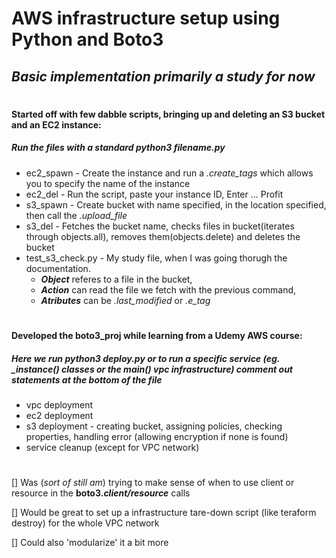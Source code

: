 # AWS infrastructure setup using Python and Boto3
## *Basic implementation primarily a study for now*

#                                                   
#### Started off with few dabble scripts, bringing up and deleting an S3 bucket and an EC2 instance:
##### __Run the files with a standard *python3 filename.py*__
* ec2_spawn - Create the instance and run a *.create_tags* which allows you to specify the name of the instance
* ec2_del - Run the script, paste your instance ID, Enter ... Profit
* s3_spawn - Create bucket with name specified, in the location specified, then call the *.upload_file*
* s3_del - Fetches the bucket name, checks files in bucket(iterates through objects.all), removes them(objects.delete) and deletes the bucket
* test_s3_check.py - My study file, when I was going thorugh the documentation.
  * __*Object*__ referes to a file in the bucket,
  * __*Action*__ can read the file we fetch with the previous command,
  * __*Atributes*__ can be *.last_modified* or *.e_tag*


#                                                   
#### Developed the boto3_proj while learning from a Udemy AWS course:
##### __Here we run *python3 deploy.py* or to run a specific service (eg. *_instance()* classes or the *main()* vpc infrastructure) comment out  statements at the bottom of the file__
* vpc deployment
* ec2 deployment
* s3 deployment - creating bucket, assigning policies, checking properties, handling error (allowing encryption if none is found)
* service cleanup (except for VPC network)
#                                                      



[] Was (*sort of still am*) trying to make sense of when to use client or resource in the __boto3.*client/resource*__ calls

[] Would be great to set up a infrastructure tare-down script (like teraform destroy) for the whole VPC network

[] Could also 'modularize' it a bit more

